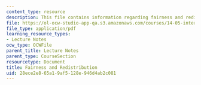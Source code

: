 ```yaml
---
content_type: resource
description: This file contains information regarding fairness and redistribution.
file: https://ol-ocw-studio-app-qa.s3.amazonaws.com/courses/14-05-intermediate-macroeconomics-spring-2013/28ece2e865a19af5128e946d4ab2c081_MIT14_05S13_LecNot_fairnes.pdf
file_type: application/pdf
learning_resource_types:
- Lecture Notes
ocw_type: OCWFile
parent_title: Lecture Notes
parent_type: CourseSection
resourcetype: Document
title: Fairness and Redistribution
uid: 28ece2e8-65a1-9af5-128e-946d4ab2c081
---
```

